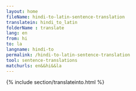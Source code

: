 ```yaml
---
layout: home
fileName: hindi-to-latin-sentence-translation
translatein: hindi_to_latin
folderName : translate
lang: en
from: hi
to: la
langname: hindi-to
permalink: /hindi-to-latin-sentence-translation
tool: sentence-translations
matchurls: en&&hi&&la
---
```

{% include section/translateinto.html %}
